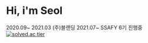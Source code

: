 
# Hi, i'm Seol

2020.09~ 2021.03 (주)블랜딩                                                           2021.07~ SSAFY 6기 진행중<br>
[![solved.ac tier](http://mazassumnida.wtf/api/generate_badge?boj=computer98400)](https://solved.ac/computer98400)

